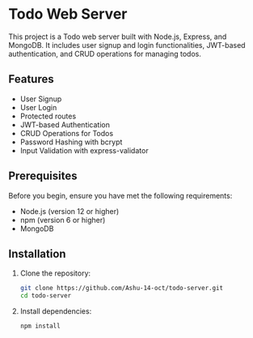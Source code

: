 # Todo Web Server

This project is a Todo web server built with Node.js, Express, and MongoDB. It includes user signup and login functionalities, JWT-based authentication, and CRUD operations for managing todos.

## Features

- User Signup
- User Login
- Protected routes
- JWT-based Authentication
- CRUD Operations for Todos
- Password Hashing with bcrypt
- Input Validation with express-validator

## Prerequisites

Before you begin, ensure you have met the following requirements:

- Node.js (version 12 or higher)
- npm (version 6 or higher)
- MongoDB

## Installation

1. Clone the repository:

    ```sh
    git clone https://github.com/Ashu-14-oct/todo-server.git
    cd todo-server
    ```

2. Install dependencies:

    ```sh
    npm install
    ```
